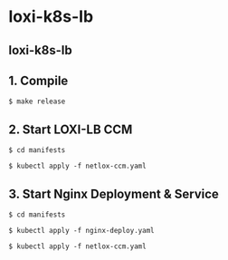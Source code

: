 # loxi-k8s-lb
loxi-k8s-lb
---

## 1. Compile 

```
$ make release
```

## 2. Start LOXI-LB CCM

```
$ cd manifests

$ kubectl apply -f netlox-ccm.yaml
```

## 3. Start Nginx Deployment & Service

```
$ cd manifests

$ kubectl apply -f nginx-deploy.yaml

$ kubectl apply -f netlox-ccm.yaml

```